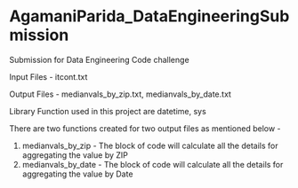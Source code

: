 # AgamaniParida_DataEngineeringSubmission
Submission for Data Engineering Code challenge


Input Files - itcont.txt

Output Files - medianvals_by_zip.txt, medianvals_by_date.txt

Library Function used in this project are datetime, sys

There are two functions created for two output files as mentioned below - 

1. medianvals_by_zip - The block of code will calculate all the details for aggregating the value by ZIP
2. medianvals_by_date - The block of code will calculate all the details for aggregating the value by Date

